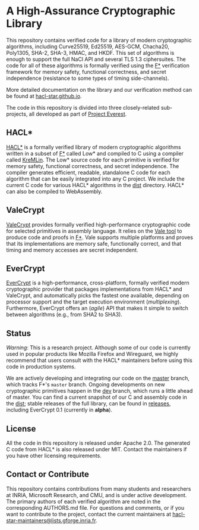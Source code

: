 # A High-Assurance Cryptographic Library

This repository contains verified code for a library of modern
cryptographic algorithms, including Curve25519, Ed25519, AES-GCM,
Chacha20, Poly1305, SHA-2, SHA-3, HMAC, and HKDF. This set of algorithms
is enough to support the full NaCl API and several TLS 1.3 ciphersuites.
The code for all of these algorithms is formally verified using the
[F\*](https://fstarlang.github.io/) verification framework for memory
safety, functional correctness, and secret independence (resistance to
some types of timing side-channels).

More detailed documentation on the library and our verification method
can be found at [hacl-star.github.io](https://hacl-star.github.io).

The code in this repository is divided into three closely-related sub-projects,
all developed as part of [Project Everest](https://project-everest.github.io/).

## HACL\*

[HACL\*](code/) is a formally verified library
of modern cryptographic algorithms written in a subset of
[F\*](https://fstarlang.github.io) called Low\* and compiled to C
using a compiler called
[KreMLin](https://github.com/FStarLang/kremlin). The Low\* source code
for each primitive is verified for memory safety, functional
correctness, and secret independence. The compiler generates
efficient, readable, standalone C code for each algorithm that
can be easily integrated into any C project.  We include the current C code for various HACL\*
algorithms in the [dist](dist/) directory. HACL\* can also be compiled to WebAssembly.

## ValeCrypt

[ValeCrypt](vale/) provides formally verified high-performance
cryptographic code for selected primitives in assembly language. It relies on the
[Vale tool](https://github.com/project-everest/vale) to produce
code and proofs in [F\*](https://github.com/FStarLang/FStar). Vale supports
multiple platforms and proves that its implementations are memory safe,
functionally correct, and that timing and memory accesses are secret
independent.

## EverCrypt

[EverCrypt](providers/evercrypt/) is a high-performance, cross-platform, formally
verified modern cryptographic provider that packages implementations from
HACL\* and ValeCrypt, and automatically picks the fastest one available,
depending on processor support and the target execution environment
(*multiplexing*). Furthermore, EverCrypt offers an (*agile*) API that makes it
simple to switch between algorithms (e.g., from SHA2 to SHA3).

## Status

*Warning*: This is a research project. Although some of our code is currently used in popular products like Mozilla Firefox and Wireguard,
we highly recommend that users consult with the HACL* maintainers before using this code in production systems.

We are actively developing and integrating our code on the
[master](https://github.com/project-everest/hacl-star/tree/master/)
branch, which tracks F\*'s `master` branch. Ongoing developments on new
cryptographic primitives happen in the [dev](https://github.com/project-everest/hacl-star/tree/dev/)
branch, which runs a little ahead of master. You can find a current snapshot
of our C and assembly code in the [dist](dist/); stable releases of the full library,
can be found in [releases](https://github.com/project-everest/hacl-star/releases), including EverCrypt 0.1 (currently in **alpha**).

## License

All the code in this repository is released under Apache 2.0.
The generated C code from HACL\* is also released under MIT.
Contact the maintainers if you have other licensing requirements.

## Contact or Contribute

This repository contains contributions from many students and researchers at INRIA, Microsoft Research, and CMU,
and is under active development. The primary authors of each verified algorithm are noted in the corresponding AUTHORS.md file.
For questions and comments, or if you want to contribute to the project, contact the current maintainers at hacl-star-maintainers@lists.gforge.inria.fr.

